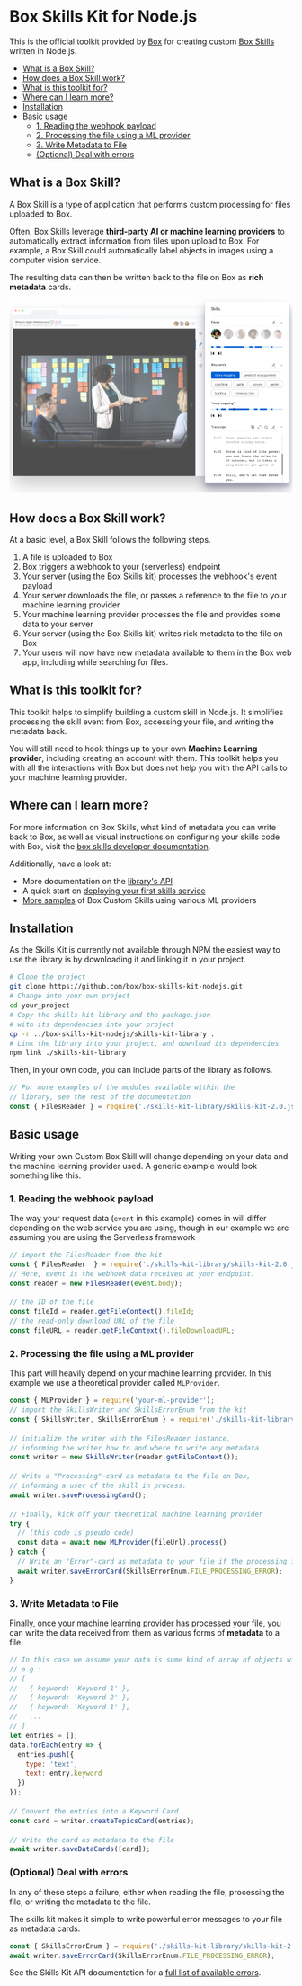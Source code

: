 # Box Skills Kit for Node.js 

This is the official toolkit provided by [Box](https://box.com) for creating custom [Box Skills](https://developer.box.com/docs/box-skills) written in Node.js.

* [What is a Box Skill?](#WhatisaBoxSkill)
* [How does a Box Skill work?](#HowdoesaBoxSkillwork)
* [What is this toolkit for?](#Whatisthistoolkitfor)
* [Where can I learn more?](#WherecanIlearnmore)
* [Installation](#Installation)
* [Basic usage](#Basicusage)
	* [1. Reading the webhook payload](#Readingthewebhookpayload)
	* [2. Processing the file using a ML provider](#ProcessingthefileusingaMLprovider)
	* [3. Write Metadata to File](#WriteMetadatatoFile)
	* [(Optional) Deal with errors](#OptionalDealwitherrors)

## What is a Box Skill?

A Box Skill is a type of application that performs custom processing for files uploaded to Box.

Often, Box Skills leverage **third-party AI or machine learning providers** to automatically extract information from files upon upload to Box. For example, a Box Skill could automatically label objects in images using a computer vision service.

The resulting data can then be written back to the file on Box as **rich metadata** cards.

![Metadata on a Video](docs/metadata.png)

## How does a Box Skill work?

At a basic level, a Box Skill follows the following steps.

1. A file is uploaded to Box
1. Box triggers a webhook to your (serverless) endpoint
1. Your server (using the Box Skills kit) processes the webhook's event payload
1. Your server downloads the file, or passes a reference to the file to your machine learning provider
1. Your machine learning provider processes the file and provides some data to your server
1. Your server (using the Box Skills kit) writes rick metadata to the file on Box
1. Your users will now have new metadata available to them in the Box web app, including while searching for files.

## What is this toolkit for?

This toolkit helps to simplify building a custom skill in Node.js. It simplifies processing the skill event from Box, accessing your file, and writing the metadata back. 

You will still need to hook things up to your own **Machine Learning provider**, including creating an account with them. This toolkit helps you with all the interactions with Box but does not help you with the API calls to your machine learning provider.

## Where can I learn more?

For more information on Box Skills, what kind of metadata you can write back to Box, as well as visual instructions on configuring your skills code with Box, visit the [box skills developer documentation](https://developer.box.com/docs/box-skills).

Additionally, have a look at:

* More documentation on the [library's API](skills-kit-library)
* A quick start on [deploying your first skills service](boilerplate-skills)
* [More samples](https://github.com/box-community) of Box Custom Skills using various ML providers

## Installation

As the Skills Kit is currently not available through NPM the easiest way to use the library is by downloading it and linking it in your project.

```sh
# Clone the project
git clone https://github.com/box/box-skills-kit-nodejs.git
# Change into your own project
cd your_project
# Copy the skills kit library and the package.json
# with its dependencies into your project
cp -r ../box-skills-kit-nodejs/skills-kit-library .
# Link the library into your project, and download its dependencies
npm link ./skills-kit-library
```

Then, in your own code, you can include parts of the library as follows.

```js
// For more examples of the modules available within the
// library, see the rest of the documentation
const { FilesReader } = require('./skills-kit-library/skills-kit-2.0.js')
```

## Basic usage

Writing your own Custom Box Skill will change depending on your data and the machine learning provider used. A generic example would look something like this.


### <a name='Readingthewebhookpayload'></a>1. Reading the webhook payload

The way your request data (`event` in this example) comes in 
will differ depending on the web service you are using,
though in our example we are assuming you are using the Serverless framework

```js
// import the FilesReader from the kit
const { FilesReader  } = require('./skills-kit-library/skills-kit-2.0.js');
// Here, event is the webhook data received at your endpoint.
const reader = new FilesReader(event.body);  

// the ID of the file
const fileId = reader.getFileContext().fileId;
// the read-only download URL of the file
const fileURL = reader.getFileContext().fileDownloadURL;
```

### <a name='ProcessingthefileusingaMLprovider'></a>2. Processing the file using a ML provider

This part will heavily depend on your machine learning provider. In this example we use a
theoretical provider called `MLProvider`.

```js
const { MLProvider } = require('your-ml-provider');
// import the SkillsWriter and SkillsErrorEnum from the kit
const { SkillsWriter, SkillsErrorEnum } = require('./skills-kit-library/skills-kit-2.0.js');

// initialize the writer with the FilesReader instance,
// informing the writer how to and where to write any metadata
const writer = new SkillsWriter(reader.getFileContext());

// Write a "Processing"-card as metadata to the file on Box, 
// informing a user of the skill in process.
await writer.saveProcessingCard();

// Finally, kick off your theoretical machine learning provider
try {
  // (this code is pseudo code)
  const data = await new MLProvider(fileUrl).process()
} catch {
  // Write an "Error"-card as metadata to your file if the processing failed
  await writer.saveErrorCard(SkillsErrorEnum.FILE_PROCESSING_ERROR);
}
```

### <a name='WriteMetadatatoFile'></a>3. Write Metadata to File

Finally, once your machine learning provider has processed your file, you can write the data received from them as various forms of **metadata** to a file.

```js
// In this case we assume your data is some kind of array of objects with keywords
// e.g.:
// [
//   { keyword: 'Keyword 1' },
//   { keyword: 'Keyword 2' },
//   { keyword: 'Keyword 1' },
//   ...
// ]
let entries = [];
data.forEach(entry => {
  entries.push({
    type: 'text',
    text: entry.keyword
  })
});

// Convert the entries into a Keyword Card
const card = writer.createTopicsCard(entries);

// Write the card as metadata to the file
await writer.saveDataCards([card]);
```

### <a name='OptionalDealwitherrors'></a>(Optional) Deal with errors

In any of these steps a failure, either when reading the file, processing the file, or writing the metadata to the file.

The skills kit makes it simple to write powerful error messages to your file as metadata cards.

```js
const { SkillsErrorEnum } = require('./skills-kit-library/skills-kit-2.0.js');
await writer.saveErrorCard(SkillsErrorEnum.FILE_PROCESSING_ERROR);
```

See the Skills Kit API documentation for a [full list of available errors](skills-kit-library#error-enum).
